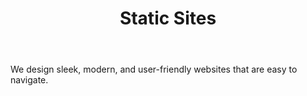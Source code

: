 ---
icon: icon-webdesign
title: Static Sites
body: We design sleek, modern, and user-friendly websites that are easy to navigate.
---